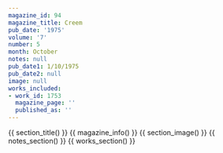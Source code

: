 ```yaml
---
magazine_id: 94
magazine_title: Creem
pub_date: '1975'
volume: '7'
number: 5
month: October
notes: null
pub_date1: 1/10/1975
pub_date2: null
image: null
works_included:
- work_id: 1753
  magazine_page: ''
  published_as: ''
---
```


{{ section_title() }}
{{ magazine_info() }}
{{ section_image() }}
{{ notes_section() }}
{{ works_section() }}
